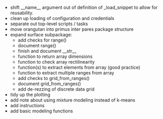 - shift \_\_name__ argument out of definition of _load_snippet to allow for reusability.
- clean up loading of configuration and credentials
- separate out top-level scripts / tasks
- move orangutan into primus inter pares package structure
- expand surface subpackage:
	- add checks for range()
	- document range()
	- finish and document \_\_str__
	- function to return array dimensions
	- function to check array rectilinearity
	- function(s) to extract elements from array (good practice)
	- function to extract multiple ranges from array
	- add checks to grid_from_ranges()
	- document grid_from_ranges()
    - add de-rezzing of discrete data grid
- tidy up the plotting
- add note about using mixture modeling instead of k-means
- add instructions
- add basic modeling functions